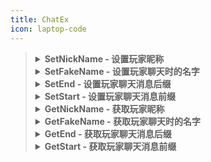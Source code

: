 ```yaml
---
title: ChatEx
icon: laptop-code
---
```


> <details>
> <summary><b>SetNickName  - 设置玩家昵称</b></summary>
>
>## ChatEx::SetNickName
>### 设置玩家昵称
>|  形参   | 类型  |
>|  ----  | ----  |
>| playerXuid | string |
>| nickName | string |
>无返回值;
> - JavaScript
>```js
>/** 设置玩家昵称 */
>const ChatEx_SetNickName = ll.import("PFLP", "ChatEx::SetNickName");
>ChatEx_SetNickName(playerXuid,nickName);
>```
> - C++
>```C++
>// 设置玩家昵称
>auto ChatEx_SetNickName = RemoteCall::importAs<void(std::string const& playerXuid,std::string const& nickName)>("PFLP", "ChatEx::SetNickName");
>ChatEx_SetNickName(playerXuid,nickName);
>```
> - C#
>```C#
>// 设置玩家昵称
>var ChatEx_SetNickName = RemoteCallAPI.Import_As<string,string>("PFLP", "ChatEx::SetNickName");
>ChatEx_SetNickName(playerXuid,nickName);
>```
> - Visual Basic .NET
>```vb
>' 设置玩家昵称
>Dim ChatEx_SetNickName = RemoteCallAPI.Import_As(Of String,String)("PFLP", "ChatEx::SetNickName")
>ChatEx_SetNickName(playerXuid,nickName)
>```
> - F#
>```F#
>// 设置玩家昵称
>let ChatEx_SetNickName = RemoteCallAPI.Import_As<string,string>("PFLP", "ChatEx::SetNickName")
>(playerXuid,nickName)
>	|>ChatEx_SetNickName.Invoke
>```
>
> </details>
> <details>
> <summary><b>SetFakeName  - 设置玩家聊天时的名字</b></summary>
>
>## ChatEx::SetFakeName
>### 设置玩家聊天时的名字
>|  形参   | 类型  |
>|  ----  | ----  |
>| playerXuid | string |
>| fakeName | string |
>无返回值;
> - JavaScript
>```js
>/** 设置玩家聊天时的名字 */
>const ChatEx_SetFakeName = ll.import("PFLP", "ChatEx::SetFakeName");
>ChatEx_SetFakeName(playerXuid,fakeName);
>```
> - C++
>```C++
>// 设置玩家聊天时的名字
>auto ChatEx_SetFakeName = RemoteCall::importAs<void(std::string const& playerXuid,std::string const& fakeName)>("PFLP", "ChatEx::SetFakeName");
>ChatEx_SetFakeName(playerXuid,fakeName);
>```
> - C#
>```C#
>// 设置玩家聊天时的名字
>var ChatEx_SetFakeName = RemoteCallAPI.Import_As<string,string>("PFLP", "ChatEx::SetFakeName");
>ChatEx_SetFakeName(playerXuid,fakeName);
>```
> - Visual Basic .NET
>```vb
>' 设置玩家聊天时的名字
>Dim ChatEx_SetFakeName = RemoteCallAPI.Import_As(Of String,String)("PFLP", "ChatEx::SetFakeName")
>ChatEx_SetFakeName(playerXuid,fakeName)
>```
> - F#
>```F#
>// 设置玩家聊天时的名字
>let ChatEx_SetFakeName = RemoteCallAPI.Import_As<string,string>("PFLP", "ChatEx::SetFakeName")
>(playerXuid,fakeName)
>	|>ChatEx_SetFakeName.Invoke
>```
>
> </details>
> <details>
> <summary><b>SetEnd  - 设置玩家聊天消息后缀</b></summary>
>
>## ChatEx::SetEnd
>### 设置玩家聊天消息后缀
>|  形参   | 类型  |
>|  ----  | ----  |
>| playerXuid | string |
>| endStr | string |
>无返回值;
> - JavaScript
>```js
>/** 设置玩家聊天消息后缀 */
>const ChatEx_SetEnd = ll.import("PFLP", "ChatEx::SetEnd");
>ChatEx_SetEnd(playerXuid,endStr);
>```
> - C++
>```C++
>// 设置玩家聊天消息后缀
>auto ChatEx_SetEnd = RemoteCall::importAs<void(std::string const& playerXuid,std::string const& endStr)>("PFLP", "ChatEx::SetEnd");
>ChatEx_SetEnd(playerXuid,endStr);
>```
> - C#
>```C#
>// 设置玩家聊天消息后缀
>var ChatEx_SetEnd = RemoteCallAPI.Import_As<string,string>("PFLP", "ChatEx::SetEnd");
>ChatEx_SetEnd(playerXuid,endStr);
>```
> - Visual Basic .NET
>```vb
>' 设置玩家聊天消息后缀
>Dim ChatEx_SetEnd = RemoteCallAPI.Import_As(Of String,String)("PFLP", "ChatEx::SetEnd")
>ChatEx_SetEnd(playerXuid,endStr)
>```
> - F#
>```F#
>// 设置玩家聊天消息后缀
>let ChatEx_SetEnd = RemoteCallAPI.Import_As<string,string>("PFLP", "ChatEx::SetEnd")
>(playerXuid,endStr)
>	|>ChatEx_SetEnd.Invoke
>```
>
> </details>
> <details>
> <summary><b>SetStart  - 设置玩家聊天消息前缀</b></summary>
>
>## ChatEx::SetStart
>### 设置玩家聊天消息前缀
>|  形参   | 类型  |
>|  ----  | ----  |
>| playerXuid | string |
>| startStr | string |
>无返回值;
> - JavaScript
>```js
>/** 设置玩家聊天消息前缀 */
>const ChatEx_SetStart = ll.import("PFLP", "ChatEx::SetStart");
>ChatEx_SetStart(playerXuid,startStr);
>```
> - C++
>```C++
>// 设置玩家聊天消息前缀
>auto ChatEx_SetStart = RemoteCall::importAs<void(std::string const& playerXuid,std::string const& startStr)>("PFLP", "ChatEx::SetStart");
>ChatEx_SetStart(playerXuid,startStr);
>```
> - C#
>```C#
>// 设置玩家聊天消息前缀
>var ChatEx_SetStart = RemoteCallAPI.Import_As<string,string>("PFLP", "ChatEx::SetStart");
>ChatEx_SetStart(playerXuid,startStr);
>```
> - Visual Basic .NET
>```vb
>' 设置玩家聊天消息前缀
>Dim ChatEx_SetStart = RemoteCallAPI.Import_As(Of String,String)("PFLP", "ChatEx::SetStart")
>ChatEx_SetStart(playerXuid,startStr)
>```
> - F#
>```F#
>// 设置玩家聊天消息前缀
>let ChatEx_SetStart = RemoteCallAPI.Import_As<string,string>("PFLP", "ChatEx::SetStart")
>(playerXuid,startStr)
>	|>ChatEx_SetStart.Invoke
>```
>
> </details>
> <details>
> <summary><b>GetNickName  - 获取玩家昵称</b></summary>
>
>## ChatEx::GetNickName
>### 获取玩家昵称
>|  形参   | 类型  |
>|  ----  | ----  |
>| playerXuid | string |
>返回值类型：string;
> - JavaScript
>```js
>/** 获取玩家昵称 返回值类型：string */
>const ChatEx_GetNickName = ll.import("PFLP", "ChatEx::GetNickName");
>let result = ChatEx_GetNickName(playerXuid);
>```
> - C++
>```C++
>// 获取玩家昵称 返回值类型：string
>auto ChatEx_GetNickName = RemoteCall::importAs<std::string(std::string const& playerXuid)>("PFLP", "ChatEx::GetNickName");
>auto result = ChatEx_GetNickName(playerXuid);
>```
> - C#
>```C#
>// 获取玩家昵称 返回值类型：string
>var ChatEx_GetNickName = RemoteCallAPI.ImportAs<string,string>("PFLP", "ChatEx::GetNickName");
>var result = ChatEx_GetNickName(playerXuid);
>```
> - Visual Basic .NET
>```vb
>' 获取玩家昵称 返回值类型：string
>Dim ChatEx_GetNickName = RemoteCallAPI.ImportAs(Of String,String)("PFLP", "ChatEx::GetNickName")
>Dim result = ChatEx_GetNickName(playerXuid)
>```
> - F#
>```F#
>// 获取玩家昵称 返回值类型：string
>let ChatEx_GetNickName = RemoteCallAPI.ImportAs<string,string>("PFLP", "ChatEx::GetNickName")
>playerXuid
>	|>ChatEx_GetNickName.Invoke
>	|>ignore
>```
>
> </details>
> <details>
> <summary><b>GetFakeName  - 获取玩家聊天时的名字</b></summary>
>
>## ChatEx::GetFakeName
>### 获取玩家聊天时的名字
>|  形参   | 类型  |
>|  ----  | ----  |
>| playerXuid | string |
>返回值类型：string;
> - JavaScript
>```js
>/** 获取玩家聊天时的名字 返回值类型：string */
>const ChatEx_GetFakeName = ll.import("PFLP", "ChatEx::GetFakeName");
>let result = ChatEx_GetFakeName(playerXuid);
>```
> - C++
>```C++
>// 获取玩家聊天时的名字 返回值类型：string
>auto ChatEx_GetFakeName = RemoteCall::importAs<std::string(std::string const& playerXuid)>("PFLP", "ChatEx::GetFakeName");
>auto result = ChatEx_GetFakeName(playerXuid);
>```
> - C#
>```C#
>// 获取玩家聊天时的名字 返回值类型：string
>var ChatEx_GetFakeName = RemoteCallAPI.ImportAs<string,string>("PFLP", "ChatEx::GetFakeName");
>var result = ChatEx_GetFakeName(playerXuid);
>```
> - Visual Basic .NET
>```vb
>' 获取玩家聊天时的名字 返回值类型：string
>Dim ChatEx_GetFakeName = RemoteCallAPI.ImportAs(Of String,String)("PFLP", "ChatEx::GetFakeName")
>Dim result = ChatEx_GetFakeName(playerXuid)
>```
> - F#
>```F#
>// 获取玩家聊天时的名字 返回值类型：string
>let ChatEx_GetFakeName = RemoteCallAPI.ImportAs<string,string>("PFLP", "ChatEx::GetFakeName")
>playerXuid
>	|>ChatEx_GetFakeName.Invoke
>	|>ignore
>```
>
> </details>
> <details>
> <summary><b>GetEnd  - 获取玩家聊天消息后缀</b></summary>
>
>## ChatEx::GetEnd
>### 获取玩家聊天消息后缀
>|  形参   | 类型  |
>|  ----  | ----  |
>| playerXuid | string |
>返回值类型：string;
> - JavaScript
>```js
>/** 获取玩家聊天消息后缀 返回值类型：string */
>const ChatEx_GetEnd = ll.import("PFLP", "ChatEx::GetEnd");
>let result = ChatEx_GetEnd(playerXuid);
>```
> - C++
>```C++
>// 获取玩家聊天消息后缀 返回值类型：string
>auto ChatEx_GetEnd = RemoteCall::importAs<std::string(std::string const& playerXuid)>("PFLP", "ChatEx::GetEnd");
>auto result = ChatEx_GetEnd(playerXuid);
>```
> - C#
>```C#
>// 获取玩家聊天消息后缀 返回值类型：string
>var ChatEx_GetEnd = RemoteCallAPI.ImportAs<string,string>("PFLP", "ChatEx::GetEnd");
>var result = ChatEx_GetEnd(playerXuid);
>```
> - Visual Basic .NET
>```vb
>' 获取玩家聊天消息后缀 返回值类型：string
>Dim ChatEx_GetEnd = RemoteCallAPI.ImportAs(Of String,String)("PFLP", "ChatEx::GetEnd")
>Dim result = ChatEx_GetEnd(playerXuid)
>```
> - F#
>```F#
>// 获取玩家聊天消息后缀 返回值类型：string
>let ChatEx_GetEnd = RemoteCallAPI.ImportAs<string,string>("PFLP", "ChatEx::GetEnd")
>playerXuid
>	|>ChatEx_GetEnd.Invoke
>	|>ignore
>```
>
> </details>
> <details>
> <summary><b>GetStart  - 获取玩家聊天消息前缀</b></summary>
>
>## ChatEx::GetStart
>### 获取玩家聊天消息前缀
>|  形参   | 类型  |
>|  ----  | ----  |
>| playerXuid | string |
>返回值类型：string;
> - JavaScript
>```js
>/** 获取玩家聊天消息前缀 返回值类型：string */
>const ChatEx_GetStart = ll.import("PFLP", "ChatEx::GetStart");
>let result = ChatEx_GetStart(playerXuid);
>```
> - C++
>```C++
>// 获取玩家聊天消息前缀 返回值类型：string
>auto ChatEx_GetStart = RemoteCall::importAs<std::string(std::string const& playerXuid)>("PFLP", "ChatEx::GetStart");
>auto result = ChatEx_GetStart(playerXuid);
>```
> - C#
>```C#
>// 获取玩家聊天消息前缀 返回值类型：string
>var ChatEx_GetStart = RemoteCallAPI.ImportAs<string,string>("PFLP", "ChatEx::GetStart");
>var result = ChatEx_GetStart(playerXuid);
>```
> - Visual Basic .NET
>```vb
>' 获取玩家聊天消息前缀 返回值类型：string
>Dim ChatEx_GetStart = RemoteCallAPI.ImportAs(Of String,String)("PFLP", "ChatEx::GetStart")
>Dim result = ChatEx_GetStart(playerXuid)
>```
> - F#
>```F#
>// 获取玩家聊天消息前缀 返回值类型：string
>let ChatEx_GetStart = RemoteCallAPI.ImportAs<string,string>("PFLP", "ChatEx::GetStart")
>playerXuid
>	|>ChatEx_GetStart.Invoke
>	|>ignore
>```
>
> </details>

